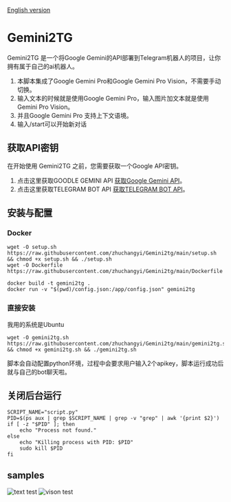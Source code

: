 [English version](README.en.md)
# Gemini2TG

Gemini2TG 是一个将Google Gemini的API部署到Telegram机器人的项目，让你拥有属于自己的ai机器人。  
1. 本脚本集成了Google Gemini Pro和Google Gemini Pro Vision，不需要手动切换。  
2. 输入文本的时候就是使用Google Gemini Pro，输入图片加文本就是使用Gemini Pro Vision。  
3. 并且Google Gemini Pro 支持上下文语境。
4. 输入/start可以开始新对话




## 获取API密钥

在开始使用 Gemini2TG 之前，您需要获取一个Google API密钥。

1. 点击这里获取GOODLE GEMINI API [获取Google Gemini API](https://makersuite.google.com/app/apikey)。
2. 点击这里获取TELEGRAM BOT API [获取TELEGRAM BOT API](https://telegram.me/BotFather)。


## 安装与配置
### Docker 
```#bash
wget -O setup.sh https://raw.githubusercontent.com/zhuchangyi/Gemini2tg/main/setup.sh && chmod +x setup.sh && ./setup.sh
wget -O Dockerfile https://raw.githubusercontent.com/zhuchangyi/Gemini2tg/main/Dockerfile

docker build -t gemini2tg .
docker run -v "$(pwd)/config.json:/app/config.json" gemini2tg
```
### 直接安装
我用的系统是Ubuntu
```#bash
wget -O gemini2tg.sh https://raw.githubusercontent.com/zhuchangyi/Gemini2tg/main/gemini2tg.sh && chmod +x gemini2tg.sh && ./gemini2tg.sh 
```
脚本会自动配置python环境，过程中会要求用户输入2个apikey，脚本运行成功后就与自己的bot聊天啦。  
## 关闭后台运行  
```#bash
SCRIPT_NAME="script.py"
PID=$(ps aux | grep $SCRIPT_NAME | grep -v "grep" | awk '{print $2}')
if [ -z "$PID" ]; then
    echo "Process not found."
else
    echo "Killing process with PID: $PID"
    sudo kill $PID
fi
```
## samples  
![text test](https://github.com/zhuchangyi/Gemini2tg/blob/main/test.png "test")
![vison test](https://github.com/zhuchangyi/Gemini2tg/blob/main/vision_test.png "vison_test")







